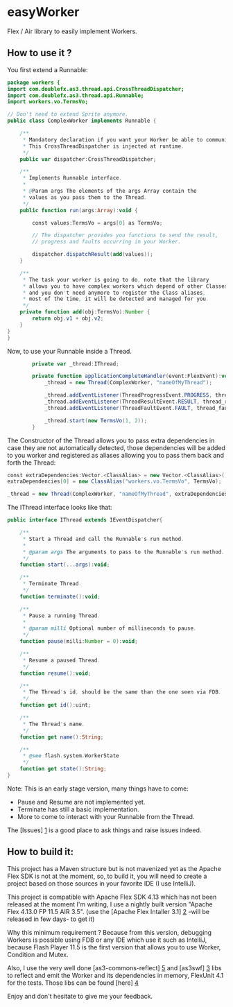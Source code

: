 easyWorker
==========

Flex / Air library to easily implement Workers.

How to use it ?
----

You first extend a Runnable:

```ActionScript
package workers {
import com.doublefx.as3.thread.api.CrossThreadDispatcher;
import com.doublefx.as3.thread.api.Runnable;
import workers.vo.TermsVo;

// Don't need to extend Sprite anymore.
public class ComplexWorker implements Runnable {

    /**
     * Mandatory declaration if you want your Worker be able to communicate.
     * This CrossThreadDispatcher is injected at runtime.
     */
    public var dispatcher:CrossThreadDispatcher;

    /**
     * Implements Runnable interface.
     *
     * @Param args The elements of the args Array contain the
     * values as you pass them to the Thread.
     */
    public function run(args:Array):void {

        const values:TermsVo = args[0] as TermsVo;

        // The dispatcher provides you functions to send the result,
        // progress and faults occurring in your Worker.

        dispatcher.dispatchResult(add(values));
    }

    /**
     * The task your worker is going to do, note that the library
     * allows you to have complex workers which depend of other Classes
     * and you don't need anymore to register the Class aliases,
     * most of the time, it will be detected and managed for you.
     */
    private function add(obj:TermsVo):Number {
        return obj.v1 + obj.v2;
    }
}
}
```

Now, to use your Runnable inside a Thread.

```ActionScript
        private var _thread:IThread;

        private function applicationCompleteHandler(event:FlexEvent):void {
            _thread = new Thread(ComplexWorker, "nameOfMyThread");

            _thread.addEventListener(ThreadProgressEvent.PROGRESS, thread_progressHandler);
            _thread.addEventListener(ThreadResultEvent.RESULT, thread_resultHandler);
            _thread.addEventListener(ThreadFaultEvent.FAULT, thread_faultHandler);

            _thread.start(new TermsVo(1, 2));
        }
```

The Constructor of the Thread allows you to pass extra dependencies in case they are not
automatically detected, those dependencies will be added to you worker and registered as aliases
allowing you to pass them back and forth the Thread:

```ActionScript
const extraDependencies:Vector.<ClassAlias> = new Vector.<ClassAlias>();
extraDependencies[0] = new ClassAlias("workers.vo.TermsVo", TermsVo);

_thread = new Thread(ComplexWorker, "nameOfMyThread", extraDependencies, loaderInfo, currentDomain);
```

The IThread interface looks like that:

 ```ActionScript
 public interface IThread extends IEventDispatcher{
 
     /**
      * Start a Thread and call the Runnable's run method.
      *
      * @param args The arguments to pass to the Runnable's run method.
      */
     function start(...args):void;

     /**
      * Terminate Thread.
      */
     function terminate():void;

     /**
      * Pause a running Thread.
      *
      * @param milli Optional number of milliseconds to pause.
      */
     function pause(milli:Number = 0):void;

     /**
      * Resume a paused Thread.
      */
     function resume():void;

     /**
      * The Thread's id, should be the same than the one seen via FDB.
      */
     function get id():uint;

     /**
      * The Thread's name.
      */
     function get name():String;

     /**
      * @see flash.system.WorkerState
      */
     function get state():String;
 }
```

Note: This is an early stage version, many things have to come:

- Pause and Resume are not implemented yet.
- Terminate has still a basic implementation.
- More to come to interact with your Runnable from the Thread.

The [Issues] [1] is a good place to ask things and raise issues indeed.

How to build it:
----

This project has a Maven structure but is not mavenized yet as the Apache Flex SDK is not at the moment, so, to build it, you will need to create a project based on those sources in your favorite IDE (I use IntelliJ).

This project is compatible with Apache Flex SDK 4.13 which has not been released at the moment I'm writing, I use a nightly built version "Apache Flex 4.13.0 FP 11.5 AIR 3.5". (use the [Apache Flex Intaller 3.1] [2] -will be released in few days- to get it)

Why this minimum requirement ? Because from this version, debugging Workers is possible using FDB or any IDE which use it such as IntelliJ, because Flash Player 11.5 is the first version that allows you to use Worker, Condition and Mutex.

Also, I use the very well done [as3-commons-reflect] [5] and [as3swf] [3] libs to reflect and emit the Worker and its dependencies in memory, FlexUnit 4.1 for the tests.
Those libs can be found [here] [4]

[1]:https://github.com/doublefx/easyWorker/issues
[2]:http://flex.apache.org/installer.html
[3]:https://github.com/claus/as3swf
[4]:https://drive.google.com/folderview?id=0B0SnI9jZINzGS1M0MUVwMEM5bHM&usp=sharing
[5]:http://www.as3commons.org/as3-commons-reflect/introduction.html

Enjoy and don't hesitate to give me your feedback.
